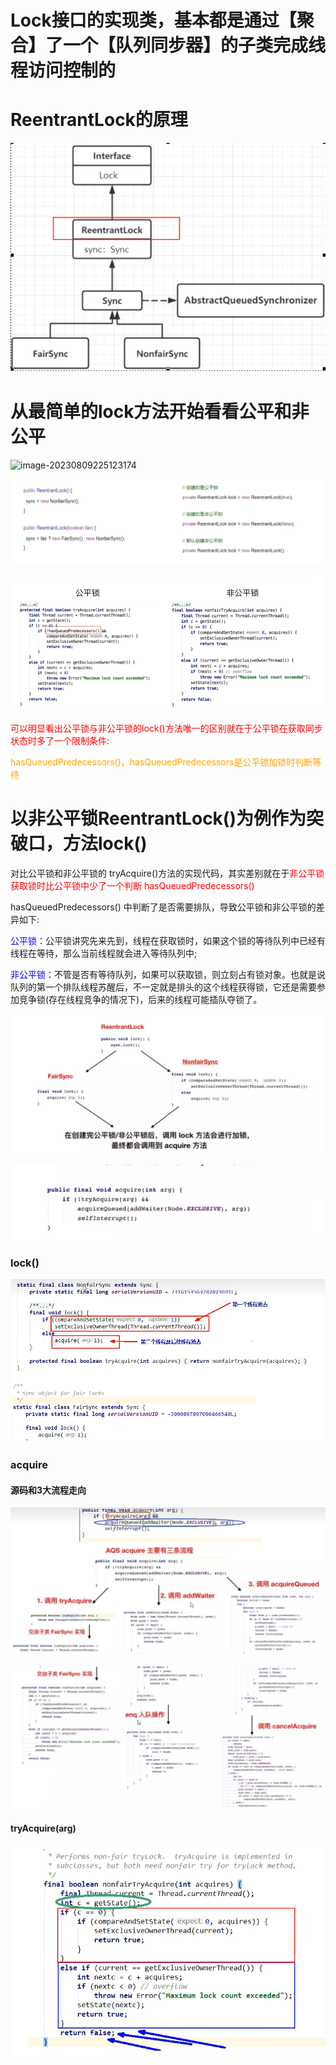 # Lock接口的实现类，基本都是通过【聚合】了一个【队列同步器】的子类完成线程访问控制的



# ReentrantLock的原理

![image-20230808222255390](images/15.ReentrantLock的原理.png)



# 从最简单的lock方法开始看看公平和非公平

![image-20230809225123174](images/16.ReentrantLock.png)

![image-20230809225153253](images/17.公平锁和非公平锁.png)

![image-20230809225645216](images/18.公平锁和非公平锁区别.png)

<font color = 'red'>可以明显看出公平锁与非公平锁的lock()方法唯一的区别就在于公平锁在获取同步状态时多了一个限制条件:</font>

<font color = 'orange'>hasQueuedPredecessors()，hasQueuedPredecessors是公平锁加锁时判断等待</font>

# 以非公平锁ReentrantLock()为例作为突破口，方法lock()

对比公平锁和非公平锁的 tryAcquire()方法的实现代码，其实差别就在于<font color = 'red'>非公平锁获取锁时比公平锁中少了一个判断 hasQueuedPredecessors()</font>

hasQueuedPredecessors() 中判断了是否需要排队，导致公平锁和非公平锁的差异如下:

<font color = 'blue'>公平锁：</font>公平锁讲究先来先到，线程在获取锁时，如果这个锁的等待队列中已经有线程在等待，那么当前线程就会进入等待队列中;

<font color = 'blue'>非公平锁：</font>不管是否有等待队列，如果可以获取锁，则立刻占有锁对象。也就是说队列的第一个排队线程苏醒后，不一定就是排头的这个线程获得锁，它还是需要参加竞争锁(存在线程竞争的情况下)，后来的线程可能插队夺锁了。

![image-20230810225611722](images/19.非公平和公平锁.png)

![image-20230810225747207](images/20.acquire方法.png)

### lock()

![image-20230812083000015](images/21.lock方法解析.png)



### acquire

#### 源码和3大流程走向

![image-20230812084317204](images/22.acquire源码3大走向.png)

![image-20230812084503150](images/23.acquire源码3大走向.png)

#### tryAcquire(arg)

![image-20230812093529667](images/24.非公平锁.png)















